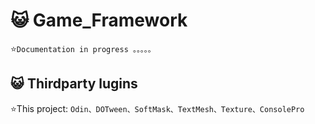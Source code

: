# :smiley_cat: Game_Framework
⭐️`Documentation in progress 。。。。。`</br>
## :smiley_cat: Thirdparty lugins
⭐️This project: `Odin、DOTween、SoftMask、TextMesh、Texture、ConsolePro`</br>
